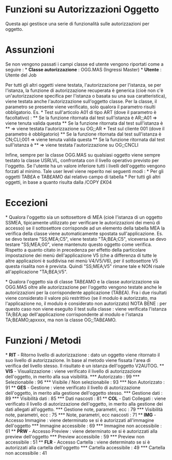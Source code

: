 # Funzioni su Autorizzazioni Oggetto

Questa api gestisce una serie di funzionalità sulle autorizzazioni per oggetto.

# Assunzioni

Se non vengono passati i campi classe ed utente vengono riportati come a seguire : 
\* **Classe autorizzazione** :  OGG.MAS (Ingressi Master)
\* **Utente** :  Utente del Job

Per tutti gli altri oggetti viene testata, l'autorizzazione per l'istanza, se per l'istanza, la funzione di autorizzazione recuperata è generica (cioè non c'è un'autorizzazione specifica per l'istanza o basata su una sua caratteristica), viene testata anche l'autorizzazione sull'oggetto classe. Per la classe, il parametro se presente viene verificato, solo qualora il parametro risulti obbligatorio. Es.
\* Test sull'articolo A01 di tipo ART (dove il parametro è facoltativo) : 
\*\* Se la funzione ritornata dal test sull'istanza è AR;;A01 => viene tenuta valida questa
\*\* Se la funzione ritornata dal test sull'istanza è \*\* => viene testata l'autorizzazione su OG;;AR
\* Test sul cliente 001 (dove il parametro è obbligatorio)
\*\* Se la funzione ritornata dal test sull'istanza è CN;CLI;001 => viene tenuta valida questa
\*\* Se la funzione ritornata dal test sull'istanza è \*\* => viene testata l'autorizzazione su OG;;CNCLI

Infine, sempre per la classe OGG.MAS su qualsiasi oggetto viene sempre testato la classe USRLVL, confrontata con il livello operativo previsto per l'oggetto. Se l'utente ha un valore inferiore tutti i livelli dell'oggetto vengono forzati al minimo. Tale user level viene reperito nei seguenti
modi : 
\* Per gli oggetti TAB£A e TAB£AMO dal relativo campo di tabella
\* Per tutti gli altri oggetti, in base a quanto risulta dalla /COPY £K04

# Eccezioni

\* Qualora l'oggetto sia un sottosettore di MEA (cioè l'istanza di un oggetto SSMEA, tipicamente utilizzato per verificare le autorizzazioni dei menù di accesso) se il sottosettore corrisponde ad un elemento della tabella MEA la verifica della classe viene automaticamente spostata sull'applicazione.
Es. se devo testare "SS;MEA;C5", viene testato "TA;B£A;C5", viceversa se devo testare "SS;MEA;00",
viene mantenuto questo oggetto come verifica.
Rispetto a quanto citato in precedenza per effetto della particolare impostazione dei menù dell'applicazione V5 (che a differenza di tutte le altre applicazioni è suddivisa nei menù V4/V5/V6), per il sottosettore V5 questa risalita non è prevista. Quindi "SS;MEA;V5" rimane tale
e NON risale all'applicazione "TA;B£A;V5".

\* Qualora l'oggetto sia di classe TAB£AMO e la classe autorizzazione sia OGG.MAS oltre alle autorizzazione per l'oggetto vengono testate anche le autorizzazioni per la corrispondente applicazione (TAB£A). Fra i due risultati viene considerato il valore più restrittivo (se il modulo è autorizzato, ma l'applicazione no, il modulo è considerato non autorizzato)
NOTA BENE :  per questo caso non viene eseguito il test sulla classe :  viene verificata l'istanza
TA;B£A;ap dell'applicazione corrispondente al modulo e l'istanza TA;B£AMO;apxxxx, ma non la classe
OG;;TAB£AMO.

# Funzioni / Metodi

\* **RIT** - Ritorno livello di autorizzazione :  dato un oggetto viene ritornato il suo livello di autorizzazione. In base al metodo viene fissata l'area di verifica del livello stesso. Il risultato è un istanza dell'oggetto V2AUTOG.
\*\* **VIS** - Visualizzazione :  viene verificato il livello di autorizzazione dell'oggetto, in merito alla sua visibilità.
\*\*\* Autorizzato :  99
\*\*\* Selezionabile :  96
\*\*\* Visibile / Non selezionabile :  93
\*\*\* Non Autorizzato :  91
\*\* **GES** - Gestione :  viene verificato il livello di autorizzazione dell'oggetto, in merito alla gestione dell'oggetto stesso.
\*\*\* Gestione dati :  89
\*\*\* Visibilità dati :  85
\*\*\* Dati nascosti :  81
\*\* **COL** - Dati Collegati :  viene verificato il livello di autorizzazione dell'oggetto, in merito alla gestione dei dati allegati all'oggetto.
\*\*\* Gestione note, parametri, ecc :  79
\*\*\* Visibilità note, parametri, ecc :  75
\*\*\* Note, parametri, ecc nascosti :  71
\*\* **IMG** - Accesso Immagine :  viene determinato se si è autorizzati all'immagine dell'oggetto
\*\*\* Immagine accessibile :  69
\*\*\* Immagine non accessibile :  61
\*\* **PRW** - Accesso Preview :  viene determinato se si è autorizzati alla preview dell'oggetto
\*\*\* Preview accessibile :  59
\*\*\* Preview non accessibile :  51
\*\* **FLR** - Accesso Cartella :  viene determinato se si è autorizzati alla cartella dell'oggetto
\*\*\* Cartella accessibile :  49
\*\*\* Cartella non accessibile :  41
